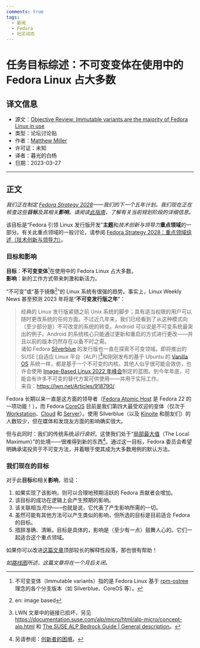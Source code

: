 ```yaml
---
comments: true
tags:
  - 新闻
  - Fedora
  - 社区动态
---
```


# 任务目标综述：不可变变体在使用中的 Fedora Linux 占大多数

## 译文信息

- 源文：[Objective Review: Immutable variants are the majority of Fedora Linux in use](https://discussion.fedoraproject.org/t/objective-review-immutable-variants-are-the-majority-of-fedora-linux-in-use/79288/1)
- 类型：论坛讨论贴
- 作者：[Matthew Miller](https://discussion.fedoraproject.org/u/mattdm)
- 许可证：未知
- 译者：暮光的白杨
- 日期：2023-03-27

----

## 正文

*我们正在制定 [Fedora Strategy 2028]——我们的下一个五年计划。我们现在正在核查这些**目标**及其相关**影响**。请阅读[此指南]，了解有关当前规划阶段的详细信息。*

该目标是“Fedora 引领 Linux 发行版开发”**主题**和*技术创新与领导力***重点领域**的一部分。有关此重点领域的一般讨论，请参阅 [Fedora Strategy 2028：重点领域综述（技术创新与领导力）]。

[Fedora Strategy 2028]: https://discussion.fedoraproject.org/t/fedora-strategy-2028-a-topic-index-for-our-planning-process/46733
[此指南]: https://discussion.fedoraproject.org/t/fedora-strategy-2028-focus-area-review-guidelines/46888
[Fedora Strategy 2028：重点领域综述（技术创新与领导力）]: https://discussion.fedoraproject.org/t/fedora-strategy-2028-focus-area-review-technology-innovation-leadership/79286

### 目标和影响

**目标**：**不可变变体**[^immutable]在使用中的 Fedora Linux 占大多数。  
**影响**：新的工作方式带来刺激和新活力。

[^immutable]: 不可变变体（Immutable variants）指的是 Fedora Linux 基于 [rpm-ostree](https://coreos.github.io/rpm-ostree/) 理念的各个分支版本（如 Silverblue、CoreOS 等）。

“不可变”或“基于镜像[^image]”的 Linux 系统有很强的趋势。事实上，Linux Weekly News 甚至预测 2023 年将是“**不可变发行版之年**”：

[^image]: en: image based

> 经典的 Linux 发行版紧随之前 Unix 系统的脚步；具有适当权限的用户可以随时更改系统的任何方面。不过近几年来，我们已经看到了从这种模式向（至少部分是）不可改变的系统的转变。Android 可以说是不可变系统最突出的例子。Android 的系统核心只能通过更新和重启的方式进行更改——并且以前的版本仍然存在以备不时之需。  
> 诸如 Fedora [Silverblue] 的发行版也一直在探索不可变领域。即将推出的 SUSE [自适应 Linux 平台（ALP）][^link-broken]和刚刚发布的基于 Ubuntu 的 [Vanilla OS] 系统一样，都是基于一个不可变的内核。其他人似乎很可能会效仿，也许会使用 [Image-Based Linux 2022 年峰会]制定的蓝图。到今年年底，可能会有许多不可变的替代方案可供使用——并用于实际工作。  
> 来自：<https://lwn.net/Articles/918790/>

[^link-broken]: LWN 文章中的链接已损坏，另见 <https://documentation.suse.com/alp/micro/html/alp-micro/concept-alp.html> 和 [The SUSE ALP Bedrock Guide | General description](https://documentation.suse.com/alp/bedrock/html/alp-bedrock/concept-alp.html)。

[Silverblue]: https://silverblue.fedoraproject.org/about
[自适应 Linux 平台（ALP）]: https://documentation.suse.com/alp/all/single-html/alp/index.html
[Vanilla OS]: https://vanillaos.org/
[Image-Based Linux 2022 年峰会]: https://lwn.net/Articles/912774/

Fedora 长期以来一直是这方面的领导者（[Fedora Atomic Host] 是 Fedora 22 的一项功能！），而 Fedora [CoreOS] 目前是我们第四大最受欢迎的变体（仅次于 [Workstation]、[Cloud] 和 [Server]）。使用 Silverblue（以及 [Kinoite] 和朋友们）的人数较少，但在媒体和发烧友方面的影响确实很大。

但与此同时：我们的传统系统*运行良好*。这使我们处于“[局部最大值]（The Local Maximum）”的处境——很难得到新的东西[^innovator]。通过这一目标，Fedora 委员会希望明确承诺投资于不可变方法，并着眼于使其成为大多数用例的默认方法。

[^innovator]: 另请参阅：[创新者的困境](https://archive.org/details/innovatorsdilemm0000chri/mode/2up)。

[Fedora Atomic Host]: https://fedoraproject.org/wiki/Changes/AtomicHost
[CoreOS]: https://getfedora.org/coreos/
[Workstation]: https://getfedora.org/en/workstation/
[Cloud]: https://cloud.fedoraproject.org
[Server]: https://getfedora.org/en/server/
[Kinoite]: https://kinoite.fedoraproject.org/
[局部最大值]: https://52weeksofux.com/post/694598769/the-local-maximum

### 我们现在的目标

对于此**目标**和相关**影响**，验证：

1. 如果实现了该影响，则可以合理地预期活跃的 Fedora 贡献者会增加。
2. 该目标的成功在逻辑上会产生预期的影响。
3. 该关联相当*充分*——也就是说，它代表了产生影响所需的一切。
4. 虽然可能有其他方法可以产生类似的影响，但所选的目标是目前适合 Fedora 的目标。
5. 措辞准确、清晰。目标是具体的，影响是（至少有一点）鼓舞人心的。它们一起适合这个重点领域。

如果你可以改进[这篇文章]顶部较长的解释性段落，那也很有帮助！

*如[路线图]所述，这篇文章将在一个月后关闭。*

[这篇文章]: https://discussion.fedoraproject.org/t/objective-review-immutable-variants-are-the-majority-of-fedora-linux-in-use/79288/1
[路线图]: https://discussion.fedoraproject.org/t/fedora-strategy-2028-a-topic-index-for-our-planning-process/46733#objective-impact-feedback-and-discussion-6